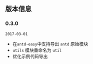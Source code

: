 
## 版本信息

### 0.3.0

`2017-03-01`

- 在`antd-easy`中支持导出 `antd` 原始模块
- `utils` 模块重命名为 `util`
- 优化示例代码导出

